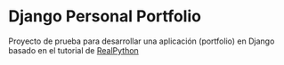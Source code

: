 # Django Personal Portfolio

Proyecto de prueba para desarrollar una aplicación (portfolio) en Django basado en el tutorial de [RealPython](https://realpython.com/get-started-with-django-1/)